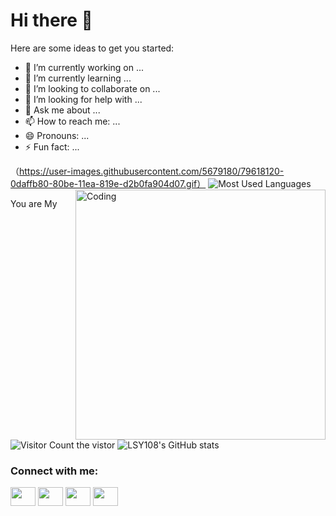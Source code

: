 <h1 Fontsize="80">
Hi there 👋
</h1>




Here are some ideas to get you started:

- 🔭 I’m currently working on ...
- 🌱 I’m currently learning ...
- 👯 I’m looking to collaborate on ...
- 🤔 I’m looking for help with ...
- 💬 Ask me about ...
- 📫 How to reach me: ...
- 😄 Pronouns: ...
- ⚡ Fun fact: ...

（https://user-images.githubusercontent.com/5679180/79618120-0daffb80-80be-11ea-819e-d2b0fa904d07.gif）
![Most Used Languages](https://github-readme-stats.vercel.app/api/top-langs/?username=LSY108&theme=dark&layout=compact)
<img align="right" alt="Coding" width="400" src="add your link here">

You are My ![Visitor Count](https://profile-counter.glitch.me/LSY108/count.svg) the vistor
![LSY108's GitHub stats](https://github-readme-stats.vercel.app/api?username=LSY108&show_icons=true&theme=tokyonight)
<h3 align="left">Connect with me:</h3>
<p align="left">
<a href="your link" target="blank"><img align="center" src="https://cdn.jsdelivr.net/npm/simple-icons@3.0.1/icons/twitter.svg" alt="" height="30" width="40" /></a>
<a href="your link" target="blank"><img align="center" src="https://cdn.jsdelivr.net/npm/simple-icons@3.0.1/icons/linkedin.svg" alt="" height="30" width="40" /></a>
<a href="your link" target="blank"><img align="center" src="https://cdn.jsdelivr.net/npm/simple-icons@3.0.1/icons/instagram.svg" alt="" height="30" width="40" /></a>
<a href="your link" target="blank"><img align="center" src="https://cdn.jsdelivr.net/npm/simple-icons@3.0.1/icons/youtube.svg" alt="" height="30" width="40" /></a>
</p>
